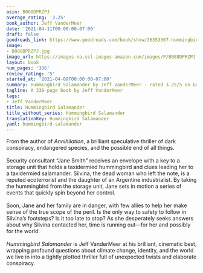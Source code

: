 ```yaml
---
asin: B088DPRZPJ
average_rating: '3.25'
book_author: Jeff VanderMeer
date: '2021-04-11T00:00:00-07:00'
draft: false
goodreads_link: https://www.goodreads.com/book/show/36353367-hummingbird-salamander
image:
- B088DPRZPJ.jpg
image_url: https://images-na.ssl-images-amazon.com/images/P/B088DPRZPJ.01._SCLZZZZZZZ.jpg
layout: book
num_pages: '336'
review_rating: '5'
started_at: '2021-04-09T00:00:00-07:00'
summary: Hummingbird Salamander by Jeff VanderMeer - rated 3.25/5 on Goodreads
tagline: A 336-page book by Jeff VanderMeer
tags:
- Jeff VanderMeer
title: Hummingbird Salamander
title_without_series: Hummingbird Salamander
translationKey: Hummingbird Salamander
yaml: hummingbird-salamander
---
```


From the author of <em>Annihilation</em>, a brilliant speculative thriller of dark conspiracy, endangered species, and the possible end of all things.<br /><br />Security consultant “Jane Smith” receives an envelope with a key to a storage unit that holds a taxidermied hummingbird and clues leading her to a taxidermied salamander. Silvina, the dead woman who left the note, is a reputed ecoterrorist and the daughter of an Argentine industrialist. By taking the hummingbird from the storage unit, Jane sets in motion a series of events that quickly spin beyond her control.<br /><br />Soon, Jane and her family are in danger, with few allies to help her make sense of the true scope of the peril. Is the only way to safety to follow in Silvina’s footsteps? Is it too late to stop? As she desperately seeks answers about why Silvina contacted her, time is running out—for her and possibly for the world.<br /><br /><em>Hummingbird Salamander</em> is Jeff VanderMeer at his brilliant, cinematic best, wrapping profound questions about climate change, identity, and the world we live in into a tightly plotted thriller full of unexpected twists and elaborate conspiracy.